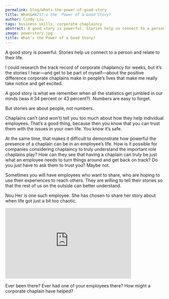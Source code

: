 ```yaml
---
permalink: blog/whats-the-power-of-good-story
title: What&#8217;s the  Power of a Good Story?
author: Cindy Liu
tags: business skills, corporate chaplaincy
abstract: A good story is powerful. Stories help us connect to a person and relate to their life.
image: powerstory.jpg
title: What’s the Power of a Good Story?
---
```

A good story is powerful. Stories help us connect to a person and relate to their life.

I could research the track record of corporate chaplaincy for weeks, but it&#8217;s the stories I hear&#8212;and get to be part of myself&#8212;about the positive difference corporate chaplains make in people’s lives that make me really take notice and get excited.

A good story is what we remember when all the statistics get jumbled in our minds (was it 34 percent or 43 percent?). Numbers are easy to forget.

But stories are about people, not numbers.

Chaplains can’t (and won’t) tell you too much about how they help individual employees. That’s a good thing, because then you know that you can trust them with the issues in your own life. You know it’s safe. 

At the same time, that makes it difficult to demonstrate how powerful the presence of a chaplain can  be in an employee&#8217;s life. How is it possible for companies considering chaplaincy to truly understand the important role chaplains play? How can they see that having a chaplain can truly be just what an employee needs to turn things around and get back on track? Do you just have to ask them to trust you? Maybe not. 

Sometimes you will have employees who want to share, who are hoping to use their experiences to reach others. They are willing to tell their stories so that the rest of us on the outside can better understand.

Nou Her is one such employee. She has chosen to share her story about when life got just a bit too chaotic.

<iframe src="http://player.vimeo.com/video/28416945?title=0&amp;byline=0&amp;portrait=0&amp;color=ffffff" frameborder="0" width="400" height="225"></iframe>

Ever been there? Ever had one of your employees there? How might a corporate chaplain have helped?

